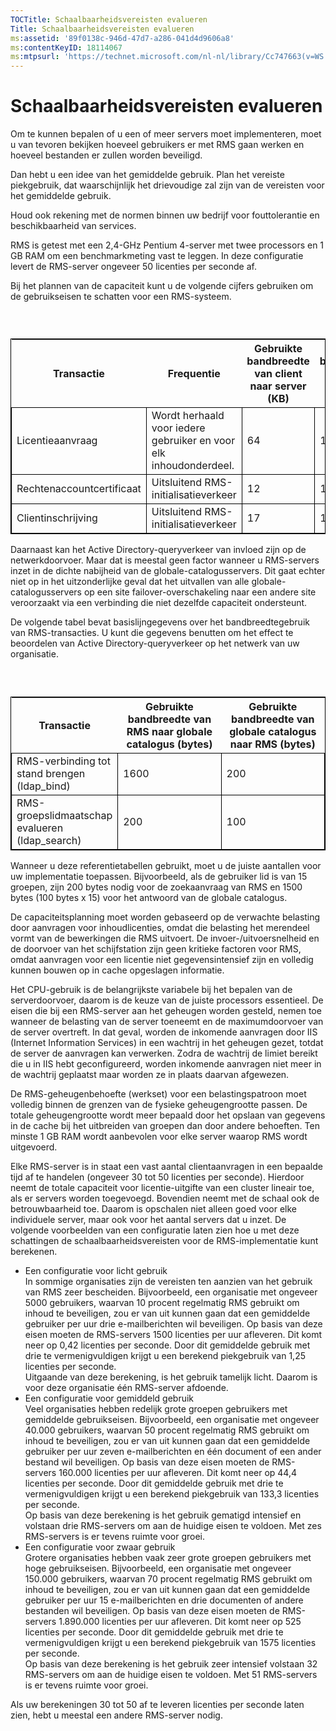 ```yaml
---
TOCTitle: Schaalbaarheidsvereisten evalueren
Title: Schaalbaarheidsvereisten evalueren
ms:assetid: '89f0138c-946d-47d7-a286-041d4d9606a8'
ms:contentKeyID: 18114067
ms:mtpsurl: 'https://technet.microsoft.com/nl-nl/library/Cc747663(v=WS.10)'
---
```


Schaalbaarheidsvereisten evalueren
==================================

Om te kunnen bepalen of u een of meer servers moet implementeren, moet u van tevoren bekijken hoeveel gebruikers er met RMS gaan werken en hoeveel bestanden er zullen worden beveiligd.

Dan hebt u een idee van het gemiddelde gebruik. Plan het vereiste piekgebruik, dat waarschijnlijk het drievoudige zal zijn van de vereisten voor het gemiddelde gebruik.

Houd ook rekening met de normen binnen uw bedrijf voor fouttolerantie en beschikbaarheid van services.

RMS is getest met een 2,4-GHz Pentium 4-server met twee processors en 1 GB RAM om een benchmarkmeting vast te leggen. In deze configuratie levert de RMS-server ongeveer 50 licenties per seconde af.

Bij het plannen van de capaciteit kunt u de volgende cijfers gebruiken om de gebruikseisen te schatten voor een RMS-systeem.

###  

 
<table style="border:1px solid black;">
<colgroup>
<col width="25%" />
<col width="25%" />
<col width="25%" />
<col width="25%" />
</colgroup>
<thead>
<tr class="header">
<th>Transactie</th>
<th>Frequentie</th>
<th>Gebruikte bandbreedte van client naar server (KB)</th>
<th>Gebruikte bandbreedte van server naar client (KB)</th>
</tr>
</thead>
<tbody>
<tr class="odd">
<td style="border:1px solid black;">Licentieaanvraag</td>
<td style="border:1px solid black;">Wordt herhaald voor iedere gebruiker en voor elk inhoudonderdeel.</td>
<td style="border:1px solid black;">64</td>
<td style="border:1px solid black;">18</td>
</tr>
<tr class="even">
<td style="border:1px solid black;">Rechtenaccountcertificaat</td>
<td style="border:1px solid black;">Uitsluitend RMS-initialisatieverkeer</td>
<td style="border:1px solid black;">12</td>
<td style="border:1px solid black;">16</td>
</tr>
<tr class="odd">
<td style="border:1px solid black;">Clientinschrijving</td>
<td style="border:1px solid black;">Uitsluitend RMS-initialisatieverkeer</td>
<td style="border:1px solid black;">17</td>
<td style="border:1px solid black;">16</td>
</tr>
</tbody>
</table>
  
Daarnaast kan het Active Directory-queryverkeer van invloed zijn op de netwerkdoorvoer. Maar dat is meestal geen factor wanneer u RMS-servers inzet in de dichte nabijheid van de globale-catalogusservers. Dit gaat echter niet op in het uitzonderlijke geval dat het uitvallen van alle globale-catalogusservers op een site failover-overschakeling naar een andere site veroorzaakt via een verbinding die niet dezelfde capaciteit ondersteunt.
  
De volgende tabel bevat basislijngegevens over het bandbreedtegebruik van RMS-transacties. U kunt die gegevens benutten om het effect te beoordelen van Active Directory-queryverkeer op het netwerk van uw organisatie.
  
###  

 
<table style="border:1px solid black;">
<colgroup>
<col width="33%" />
<col width="33%" />
<col width="33%" />
</colgroup>
<thead>
<tr class="header">
<th>Transactie</th>
<th>Gebruikte bandbreedte van RMS naar globale catalogus (bytes)</th>
<th>Gebruikte bandbreedte van globale catalogus naar RMS (bytes)</th>
</tr>
</thead>
<tbody>
<tr class="odd">
<td style="border:1px solid black;">RMS-verbinding tot stand brengen (ldap_bind)</td>
<td style="border:1px solid black;">1600</td>
<td style="border:1px solid black;">200</td>
</tr>
<tr class="even">
<td style="border:1px solid black;">RMS-groepslidmaatschap evalueren (ldap_search)</td>
<td style="border:1px solid black;">200</td>
<td style="border:1px solid black;">100</td>
</tr>
</tbody>
</table>
  
Wanneer u deze referentietabellen gebruikt, moet u de juiste aantallen voor uw implementatie toepassen. Bijvoorbeeld, als de gebruiker lid is van 15 groepen, zijn 200 bytes nodig voor de zoekaanvraag van RMS en 1500 bytes (100 bytes x 15) voor het antwoord van de globale catalogus.
  
De capaciteitsplanning moet worden gebaseerd op de verwachte belasting door aanvragen voor inhoudlicenties, omdat die belasting het merendeel vormt van de bewerkingen die RMS uitvoert. De invoer-/uitvoersnelheid en de doorvoer van het schijfstation zijn geen kritieke factoren voor RMS, omdat aanvragen voor een licentie niet gegevensintensief zijn en volledig kunnen bouwen op in cache opgeslagen informatie.
  
Het CPU-gebruik is de belangrijkste variabele bij het bepalen van de serverdoorvoer, daarom is de keuze van de juiste processors essentieel. De eisen die bij een RMS-server aan het geheugen worden gesteld, nemen toe wanneer de belasting van de server toeneemt en de maximumdoorvoer van de server overtreft. In dat geval, worden de inkomende aanvragen door IIS (Internet Information Services) in een wachtrij in het geheugen gezet, totdat de server de aanvragen kan verwerken. Zodra de wachtrij de limiet bereikt die u in IIS hebt geconfigureerd, worden inkomende aanvragen niet meer in de wachtrij geplaatst maar worden ze in plaats daarvan afgewezen.
  
De RMS-geheugenbehoefte (werkset) voor een belastingspatroon moet volledig binnen de grenzen van de fysieke geheugengrootte passen. De totale geheugengrootte wordt meer bepaald door het opslaan van gegevens in de cache bij het uitbreiden van groepen dan door andere behoeften. Ten minste 1 GB RAM wordt aanbevolen voor elke server waarop RMS wordt uitgevoerd.
  
Elke RMS-server is in staat een vast aantal clientaanvragen in een bepaalde tijd af te handelen (ongeveer 30 tot 50 licenties per seconde). Hierdoor neemt de totale capaciteit voor licentie-uitgifte van een cluster lineair toe, als er servers worden toegevoegd. Bovendien neemt met de schaal ook de betrouwbaarheid toe. Daarom is opschalen niet alleen goed voor elke individuele server, maar ook voor het aantal servers dat u inzet. De volgende voorbeelden van een configuratie laten zien hoe u met deze schattingen de schaalbaarheidsvereisten voor de RMS-implementatie kunt berekenen.
  
-   Een configuratie voor licht gebruik  
    In sommige organisaties zijn de vereisten ten aanzien van het gebruik van RMS zeer bescheiden. Bijvoorbeeld, een organisatie met ongeveer 5000 gebruikers, waarvan 10 procent regelmatig RMS gebruikt om inhoud te beveiligen, zou er van uit kunnen gaan dat een gemiddelde gebruiker per uur drie e-mailberichten wil beveiligen. Op basis van deze eisen moeten de RMS-servers 1500 licenties per uur afleveren. Dit komt neer op 0,42 licenties per seconde. Door dit gemiddelde gebruik met drie te vermenigvuldigen krijgt u een berekend piekgebruik van 1,25 licenties per seconde.  
    Uitgaande van deze berekening, is het gebruik tamelijk licht. Daarom is voor deze organisatie één RMS-server afdoende.  
-   Een configuratie voor gemiddeld gebruik  
    Veel organisaties hebben redelijk grote groepen gebruikers met gemiddelde gebruikseisen. Bijvoorbeeld, een organisatie met ongeveer 40.000 gebruikers, waarvan 50 procent regelmatig RMS gebruikt om inhoud te beveiligen, zou er van uit kunnen gaan dat een gemiddelde gebruiker per uur zeven e-mailberichten en één document of een ander bestand wil beveiligen. Op basis van deze eisen moeten de RMS-servers 160.000 licenties per uur afleveren. Dit komt neer op 44,4 licenties per seconde. Door dit gemiddelde gebruik met drie te vermenigvuldigen krijgt u een berekend piekgebruik van 133,3 licenties per seconde.  
    Op basis van deze berekening is het gebruik gematigd intensief en volstaan drie RMS-servers om aan de huidige eisen te voldoen. Met zes RMS-servers is er tevens ruimte voor groei.  
-   Een configuratie voor zwaar gebruik  
    Grotere organisaties hebben vaak zeer grote groepen gebruikers met hoge gebruikseisen. Bijvoorbeeld, een organisatie met ongeveer 150.000 gebruikers, waarvan 70 procent regelmatig RMS gebruikt om inhoud te beveiligen, zou er van uit kunnen gaan dat een gemiddelde gebruiker per uur 15 e-mailberichten en drie documenten of andere bestanden wil beveiligen. Op basis van deze eisen moeten de RMS-servers 1.890.000 licenties per uur afleveren. Dit komt neer op 525 licenties per seconde. Door dit gemiddelde gebruik met drie te vermenigvuldigen krijgt u een berekend piekgebruik van 1575 licenties per seconde.  
    Op basis van deze berekening is het gebruik zeer intensief volstaan 32 RMS-servers om aan de huidige eisen te voldoen. Met 51 RMS-servers is er tevens ruimte voor groei.
  
Als uw berekeningen 30 tot 50 af te leveren licenties per seconde laten zien, hebt u meestal een andere RMS-server nodig.

